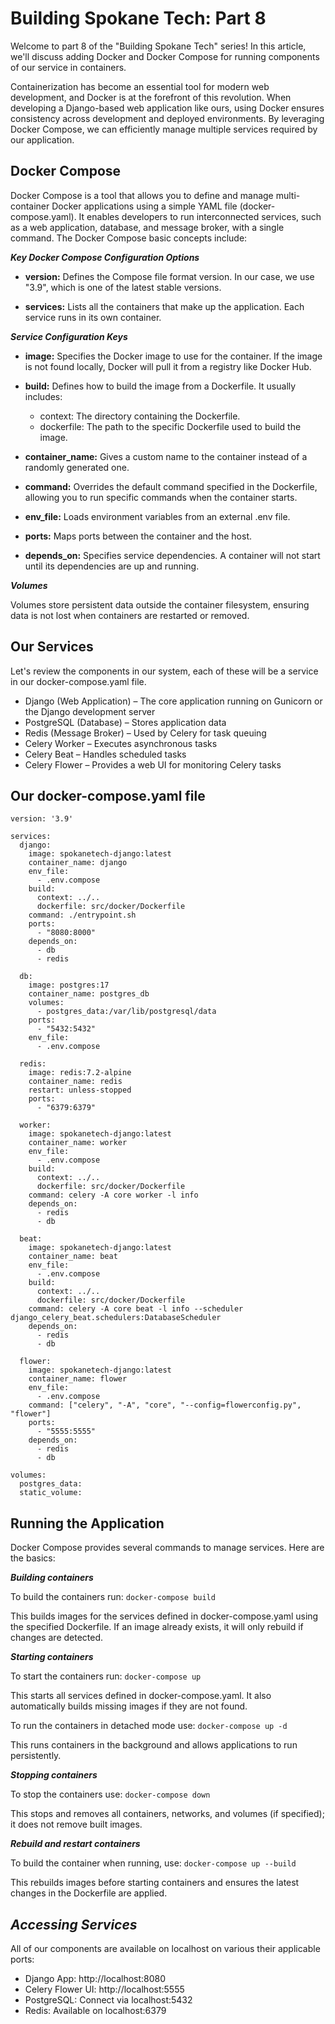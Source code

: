 # **Building Spokane Tech: Part 8**

Welcome to part 8 of the "Building Spokane Tech" series! In this article, we'll discuss adding Docker and Docker Compose for running components of our service in containers.

Containerization has become an essential tool for modern web development, and Docker is at the forefront of this revolution. When developing a Django-based web application like ours, using Docker ensures consistency across development and deployed environments. By leveraging Docker Compose, we can efficiently manage multiple services required by our application.


## **Docker Compose**
Docker Compose is a tool that allows you to define and manage multi-container Docker applications using a simple YAML file (docker-compose.yaml). It enables developers to run interconnected services, such as a web application, database, and message broker, with a single command. The  Docker Compose basic concepts include:

***Key Docker Compose Configuration Options***

- **version:** Defines the Compose file format version. In our case, we use "3.9", which is one of the latest stable versions.

- **services:** Lists all the containers that make up the application. Each service runs in its own container.

***Service Configuration Keys***

- **image:** Specifies the Docker image to use for the container. If the image is not found locally, Docker will pull it from a registry like Docker Hub.

- **build:** Defines how to build the image from a Dockerfile. It usually includes:
    - context: The directory containing the Dockerfile.
    - dockerfile: The path to the specific Dockerfile used to build the image.

- **container_name:** Gives a custom name to the container instead of a randomly generated one.

- **command:** Overrides the default command specified in the Dockerfile, allowing you to run specific commands when the container starts.

- **env_file:** Loads environment variables from an external .env file.

- **ports:** Maps ports between the container and the host.

- **depends_on:** Specifies service dependencies. A container will not start until its dependencies are up and running.

***Volumes***

Volumes store persistent data outside the container filesystem, ensuring data is not lost when containers are restarted or removed.


## **Our Services**
Let's review the components in our system, each of these will be a service in our docker-compose.yaml file.

- Django (Web Application) – The core application running on Gunicorn or the Django development server
- PostgreSQL (Database) – Stores application data
- Redis (Message Broker) – Used by Celery for task queuing
- Celery Worker – Executes asynchronous tasks
- Celery Beat – Handles scheduled tasks
- Celery Flower – Provides a web UI for monitoring Celery tasks


## **Our docker-compose.yaml file**

```
version: '3.9'

services:
  django:
    image: spokanetech-django:latest
    container_name: django
    env_file:
      - .env.compose
    build:
      context: ../..
      dockerfile: src/docker/Dockerfile
    command: ./entrypoint.sh
    ports:
      - "8080:8000"
    depends_on:
      - db
      - redis

  db:
    image: postgres:17
    container_name: postgres_db
    volumes:
      - postgres_data:/var/lib/postgresql/data
    ports:
      - "5432:5432"
    env_file:
      - .env.compose

  redis:
    image: redis:7.2-alpine
    container_name: redis
    restart: unless-stopped
    ports:
      - "6379:6379"

  worker:
    image: spokanetech-django:latest
    container_name: worker
    env_file:
      - .env.compose
    build:
      context: ../..
      dockerfile: src/docker/Dockerfile
    command: celery -A core worker -l info
    depends_on:
      - redis
      - db

  beat:
    image: spokanetech-django:latest
    container_name: beat
    env_file:
      - .env.compose
    build:
      context: ../..
      dockerfile: src/docker/Dockerfile
    command: celery -A core beat -l info --scheduler django_celery_beat.schedulers:DatabaseScheduler
    depends_on:
      - redis
      - db

  flower:
    image: spokanetech-django:latest
    container_name: flower
    env_file:
      - .env.compose
    command: ["celery", "-A", "core", "--config=flowerconfig.py", "flower"]
    ports:
      - "5555:5555"
    depends_on:
      - redis
      - db

volumes:
  postgres_data:
  static_volume:
```


## **Running the Application**
Docker Compose provides several commands to manage services. Here are the basics:

***Building containers***

To build the containers run: ```docker-compose build```

This builds images for the services defined in docker-compose.yaml using the specified Dockerfile. If an image already exists, it will only rebuild if changes are detected.

***Starting containers***

To start the containers run: ```docker-compose up```

This starts all services defined in docker-compose.yaml. It also automatically builds missing images if they are not found.

To run the containers in detached mode use: ```docker-compose up -d```

This runs containers in the background and allows applications to run persistently.

***Stopping containers***

To stop the containers use: ```docker-compose down```

This stops and removes all containers, networks, and volumes (if specified); it does not remove built images.


***Rebuild and restart containers***

To build the container when running, use: ```docker-compose up --build```

This rebuilds images before starting containers and ensures the latest changes in the Dockerfile are applied.


## *Accessing Services*

All of our components are available on localhost on various their applicable ports: 

- Django App: http://localhost:8080
- Celery Flower UI: http://localhost:5555
- PostgreSQL: Connect via localhost:5432
- Redis: Available on localhost:6379
